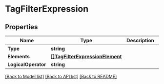 # TagFilterExpression

## Properties

Name | Type | Description | Notes
------------ | ------------- | ------------- | -------------
**Type** | **string** |  | 
**Elements** | [**[]TagFilterExpressionElement**](TagFilterExpressionElement.md) |  | 
**LogicalOperator** | **string** |  | 

[[Back to Model list]](../README.md#documentation-for-models) [[Back to API list]](../README.md#documentation-for-api-endpoints) [[Back to README]](../README.md)


